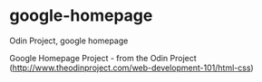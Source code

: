 # google-homepage
Odin Project, google homepage

Google Homepage Project - from the Odin Project (http://www.theodinproject.com/web-development-101/html-css)

